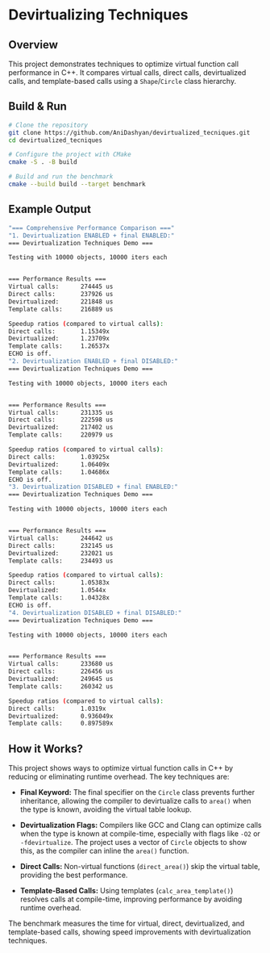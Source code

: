 # Devirtualizing Techniques

## Overview
This project demonstrates techniques to optimize virtual function call performance in C++. It compares virtual calls, direct calls, devirtualized calls, and template-based calls using a `Shape`/`Circle` class hierarchy.

## Build & Run
```bash
# Clone the repository
git clone https://github.com/AniDashyan/devirtualized_tecniques.git
cd devirtualized_tecniques

# Configure the project with CMake
cmake -S . -B build

# Build and run the benchmark
cmake --build build --target benchmark
```


## Example Output
```bash
"=== Comprehensive Performance Comparison ==="
"1. Devirtualization ENABLED + final ENABLED:"
=== Devirtualization Techniques Demo ===

Testing with 10000 objects, 10000 iters each


=== Performance Results ===
Virtual calls:      274445 us
Direct calls:       237926 us
Devirtualized:      221848 us
Template calls:     216889 us

Speedup ratios (compared to virtual calls):
Direct calls:       1.15349x
Devirtualized:      1.23709x
Template calls:     1.26537x
ECHO is off.
"2. Devirtualization ENABLED + final DISABLED:"
=== Devirtualization Techniques Demo ===

Testing with 10000 objects, 10000 iters each


=== Performance Results ===
Virtual calls:      231335 us
Direct calls:       222598 us
Devirtualized:      217402 us
Template calls:     220979 us

Speedup ratios (compared to virtual calls):
Direct calls:       1.03925x
Devirtualized:      1.06409x
Template calls:     1.04686x
ECHO is off.
"3. Devirtualization DISABLED + final ENABLED:"
=== Devirtualization Techniques Demo ===

Testing with 10000 objects, 10000 iters each


=== Performance Results ===
Virtual calls:      244642 us
Direct calls:       232145 us
Devirtualized:      232021 us
Template calls:     234493 us

Speedup ratios (compared to virtual calls):
Direct calls:       1.05383x
Devirtualized:      1.0544x
Template calls:     1.04328x
ECHO is off.
"4. Devirtualization DISABLED + final DISABLED:"
=== Devirtualization Techniques Demo ===

Testing with 10000 objects, 10000 iters each


=== Performance Results ===
Virtual calls:      233680 us
Direct calls:       226456 us
Devirtualized:      249645 us
Template calls:     260342 us

Speedup ratios (compared to virtual calls):
Direct calls:       1.0319x
Devirtualized:      0.936049x
Template calls:     0.897589x
```

## How it Works?
This project shows ways to optimize virtual function calls in C++ by reducing or eliminating runtime overhead. The key techniques are:

* **Final Keyword:** The final specifier on the `Circle` class prevents further inheritance, allowing the compiler to devirtualize calls to `area()` when the type is known, avoiding the virtual table lookup.

* **Devirtualization Flags:** Compilers like GCC and Clang can optimize calls when the type is known at compile-time, especially with flags like `-O2` or `-fdevirtualize`. The project uses a vector of `Circle` objects to show this, as the compiler can inline the `area()` function.

* **Direct Calls:** Non-virtual functions (`direct_area()`) skip the virtual table, providing the best performance.

* **Template-Based Calls:** Using templates (`calc_area_template()`) resolves calls at compile-time, improving performance by avoiding runtime overhead.

The benchmark measures the time for virtual, direct, devirtualized, and template-based calls, showing speed improvements with devirtualization techniques.
